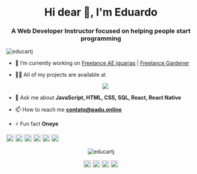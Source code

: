 <h1 align="center">Hi dear 👋, I'm Eduardo</h1>
<h3 align="center">A Web Developer Instructor focused on helping people start programming</h3>
<p align="left"> <img src="https://komarev.com/ghpvc/?username=educartj" alt="educartj" /> </p>

- 🔭 I’m currently working on [Freelance AE iguarias](https://aeiguarias.com.br) | [Freelance Gardener](https://gardenerpaisagismo.com.br)

- 👨‍💻 All of my projects are available at <p align="center">
<a href="padu.online" target="blank"><img src="https://img.shields.io/static/v1?label=Site&message=padu.online&color=7159c1&style=for-the-badge&logo=ghost"/></a>

- 💬 Ask me about **JavaScript, HTML, CSS, SQL, React, React Native**

- 📫 How to reach me **contato@padu.online**

- ⚡ Fun fact **Oneye**

<p align="left"><img src="https://konpa.github.io/devicon/devicon.git/icons/react/react-original-wordmark.svg" alt="react" width="20" height="20"/> <img src="https://konpa.github.io/devicon/devicon.git/icons/css3/css3-original-wordmark.svg" alt="css3" width="20" height="20"/> <img src="https://konpa.github.io/devicon/devicon.git/icons/html5/html5-original-wordmark.svg" alt="html5" width="20" height="20"/> <img src="https://konpa.github.io/devicon/devicon.git/icons/javascript/javascript-original.svg" alt="javascript" width="20" height="20"/> <img src="https://konpa.github.io/devicon/devicon.git/icons/postgresql/postgresql-original-wordmark.svg" alt="postgresql" width="20" height="20"/> <img src="https://konpa.github.io/devicon/devicon.git/icons/nodejs/nodejs-original-wordmark.svg" alt="nodejs" width="20" height="20"/></p><p align="center"> <img src="https://github-readme-stats.vercel.app/api?username=educartj&show_icons=true" alt="educartj" /> </p>

<p align="center">
<a href="https://twitter.com/educartj" target="blank"><img align="center" src="https://cdn.jsdelivr.net/npm/simple-icons@3.0.1/icons/twitter.svg" alt="educartj" height="20" width="20" /></a>
<a href="https://linkedin.com/in/eduardo-silva-b5265246" target="blank"><img align="center" src="https://cdn.jsdelivr.net/npm/simple-icons@3.0.1/icons/linkedin.svg" alt="maykbrito" height="20" width="20" /></a>
<a href="https://fb.com/maykbrito" target="blank"><img align="center" src="https://cdn.jsdelivr.net/npm/simple-icons@3.0.1/icons/facebook.svg" alt="maykbrito" height="20" width="20" /></a>
<a href="https://instagram.com/educartj" target="blank"><img align="center" src="https://cdn.jsdelivr.net/npm/simple-icons@3.0.1/icons/instagram.svg" alt="educartj" height="20" width="20" /></a>
</p>

<!--
**educartj/educartj** is a ✨ _special_ ✨ repository because its `README.md` (this file) appears on your GitHub profile.

Here are some ideas to get you started:

- 🔭 I’m currently working on ...
- 🌱 I’m currently learning ...
- 👯 I’m looking to collaborate on ...
- 🤔 I’m looking for help with ...
- 💬 Ask me about ...
- 📫 How to reach me: ...
- 😄 Pronouns: ...
- ⚡ Fun fact: ...
-->
